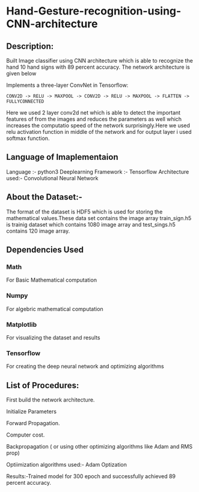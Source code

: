 # Hand-Gesture-recognition-using-CNN-architecture

## Description:

Built Image classifier using CNN architecture which is able to recognize the hand 10 hand signs with 89 percent accuracy.
The network architecture is given below

Implements a three-layer ConvNet in Tensorflow:
    
    CONV2D -> RELU -> MAXPOOL -> CONV2D -> RELU -> MAXPOOL -> FLATTEN -> FULLYCONNECTED
    
 Here we used 2 layer conv2d net which is able to detect the important features of from the images and reduces the parameters as well which increases the computatio speed of the network surprisingly.Here we used relu activation function in middle of the network and for output layer i used softmax function.
 
 ## Language of Imaplementaion 
 
 Language :- python3
 Deeplearning Framework :- Tensorflow
 Architecture used:- Convolutional Neural Network
 
 
 ## About the Dataset:-
 
 The format of the dataset is HDF5 which is used for storing the mathematical values.These data set contains the image array train_sign.h5 is trainig dataset which contains 1080 image array and test_sings.h5 contains 120 image array.
 
 ## Dependencies Used 
 ### Math 
 For Basic Mathematical computation
 
 ### Numpy 
 For algebric mathematical computation
 
 ### Matplotlib
 
 For visualizing the dataset and results
 
 ### Tensorflow
 
 For creating the deep neural network and optimizing algorithms
 
 
 
 ## List of Procedures:
 
 First build the network architecture.
 
 Initialize Parameters
 
 Forward Propagation.
 
 Computer cost.
 
 Backpropagation ( or using other optimizing algorithms like Adam and RMS prop)
 
 
 Optiimization algorithms used:- Adam Optization
 
 
 Results:-Trained model for 300 epoch and successfully achieved 89 percent accuracy.
 
 
